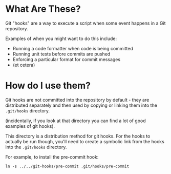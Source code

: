 # What Are These?

Git "hooks" are a way to execute a script when some event happens in a Git repository.

Examples of when you might want to do this include:

- Running a code formatter when code is being committed
- Running unit tests before commits are pushed
- Enforcing a particular format for commit messages
- (et cetera)

# How do I use them?

Git hooks are not committed into the repository by default - they are distributed separately and then used by copying or
linking them into the `.git/hooks` directory.

(incidentally, if you look at that directory you can find a lot of good examples of git hooks).

This directory is a distribution method for git hooks. For the hooks to actually be run though, you'll need to create
a symbolic link from the hooks into the `.git/hooks` directory.

For example, to install the pre-commit hook:

`ln -s ../../git-hooks/pre-commit .git/hooks/pre-commit`
